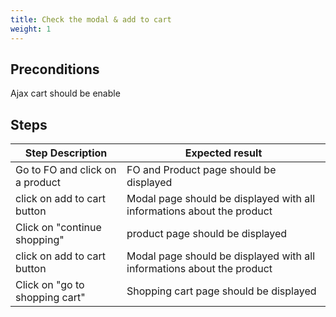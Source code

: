 ```yaml
---
title: Check the modal & add to cart
weight: 1
---
```


## Preconditions

Ajax cart should be enable
## Steps
| Step Description | Expected result |
| ----- | ----- |
| Go to FO and click on a product | FO and Product page should be displayed |
| click on add to cart button | Modal page should be displayed with all informations about the product |
| Click on "continue shopping" | product page should be displayed |
| click on add to cart button | Modal page should be displayed with all informations about the product |
| Click on "go to shopping cart" | Shopping cart page should be displayed |
